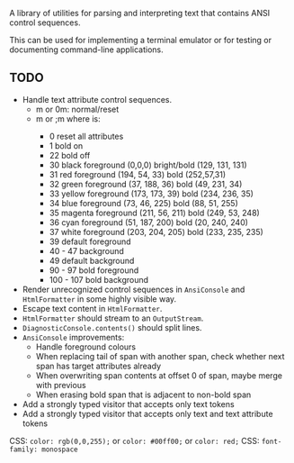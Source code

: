 A library of utilities for parsing and interpreting text that contains ANSI control sequences.

This can be used for implementing a terminal emulator or for testing or documenting command-line applications.

## TODO

- Handle text attribute control sequences.
    - m or 0m: normal/reset
    - <n>m or <n>;<n>m where <n> is: 
        - 0 reset all attributes
        - 1 bold on
        - 22 bold off
        - 30 black foreground (0,0,0) bright/bold (129, 131, 131)
        - 31 red foreground (194, 54, 33) bold (252,57,31)
        - 32 green foreground (37, 188, 36) bold (49, 231, 34)
        - 33 yellow foreground (173, 173, 39) bold (234, 236, 35)
        - 34 blue foreground (73, 46, 225) bold (88, 51, 255)
        - 35 magenta foreground (211, 56, 211) bold (249, 53, 248)
        - 36 cyan foreground (51, 187, 200) bold (20, 240, 240)
        - 37 white foreground (203, 204, 205) bold (233, 235, 235)
        - 39 default foreground
        - 40 - 47 <x> background
        - 49 default background
        - 90 - 97 <x> bold foreground
        - 100 - 107 <x> bold background
- Render unrecognized control sequences in `AnsiConsole` and `HtmlFormatter` in some highly visible way.
- Escape text content in `HtmlFormatter`.
- `HtmlFormatter` should stream to an `OutputStream`.
- `DiagnosticConsole.contents()` should split lines.
- `AnsiConsole` improvements:
    - Handle foreground colours
    - When replacing tail of span with another span, check whether next span has target attributes already
    - When overwriting span contents at offset 0 of span, maybe merge with previous
    - When erasing bold span that is adjacent to non-bold span
- Add a strongly typed visitor that accepts only text tokens
- Add a strongly typed visitor that accepts only text and text attribute tokens

CSS: `color: rgb(0,0,255);` or `color: #00ff00;` or `color: red;`
CSS: `font-family: monospace`

